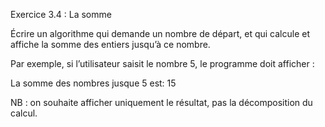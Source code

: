 Exercice 3.4 : La somme

Écrire un algorithme qui demande un nombre de départ, et qui calcule et affiche la somme des entiers jusqu’à ce nombre.


Par exemple, si l’utilisateur saisit le nombre 5, le programme doit afficher :


La somme des nombres jusque 5 est: 15


NB : on souhaite afficher uniquement le résultat, pas la décomposition du calcul.